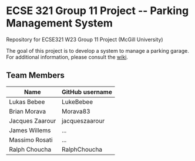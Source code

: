 # ECSE 321 Group 11 Project -- Parking Management System
Repository for ECSE321 W23 Group 11 Project (McGill University)

The goal of this project is to develop a system to manage a parking garage.
For additional information, please consult the [wiki](../../wiki).

## Team Members
| Name          | GitHub username |
| ------------- | --------------- |
| Lukas Bebee   | LukeBebee       |
| Brian Morava  | Morava83        |
|Jacques Zaarour| jacqueszaarour  |
| James Willems | ...        |
| Massimo Rosati| ...        |
| Ralph Choucha | RalphChoucha    |
